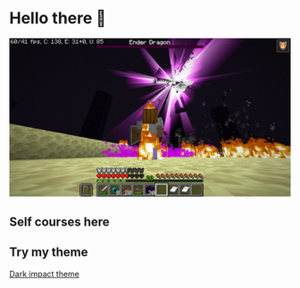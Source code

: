 # Hello there 👋

![pic1](/images/dragon-killer.png)

## Self courses here

## Try my theme
[Dark impact theme](https://marketplace.visualstudio.com/items?itemName=thep200.the-dark-impact)
